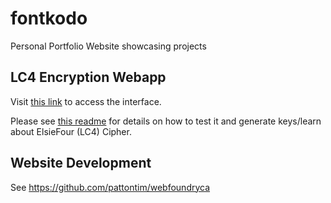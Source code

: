 # fontkodo
Personal Portfolio Website showcasing projects

## LC4 Encryption Webapp

Visit [this link](https://pattontim.github.io/fontkodo/www/) to access the interface.

Please see [this readme](https://github.com/pattontim/c-dailyprogrammer/tree/master/LC4_Cipher) for details on how to test it and generate keys/learn about ElsieFour (LC4) Cipher. 

## Website Development

See https://github.com/pattontim/webfoundryca
